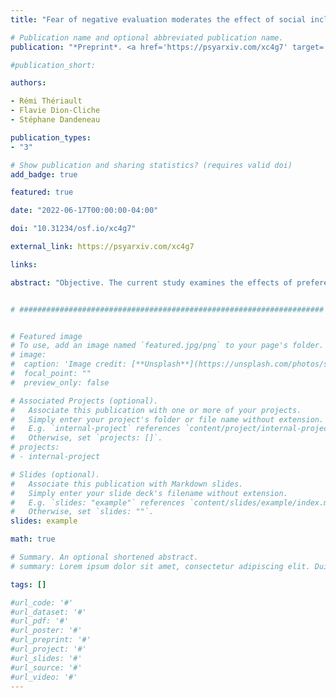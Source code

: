```yaml
---
title: "Fear of negative evaluation moderates the effect of social inclusion and social feedback on fundamental needs"

# Publication name and optional abbreviated publication name.
publication: "*Preprint*. <a href='https://psyarxiv.com/xc4g7' target='_blank' rel='noopener noreferrer'>psyarxiv.com/xc4g7</a>"

#publication_short: 

authors:

- Rémi Thériault
- Flavie Dion‑Cliche
- Stéphane Dandeneau

publication_types:
- "3"

# Show publication and sharing statistics? (requires valid doi)
add_badge: true

featured: true

date: "2022-06-17T00:00:00-04:00"

doi: "10.31234/osf.io/xc4g7"

external_link: https://psyarxiv.com/xc4g7

links: 

abstract: "Objective. The current study examines the effects of preferential inclusion on fulfilling fundamental needs after having received ambiguous or positive social feedback and investigates how social insecurity moderates this effect. Method. 438 participants (58.7% women, mean age 39) either received positive or ambiguous social feedback, then participated either in a social participation (Cyberball/control task) or a preferential social inclusion (Überball/experimental manipulation) task, then finally reported the fulfillment of their fundamental needs. Participants also completed a measure of social insecurity and other personality measures. Results. The two main results emerging from the current study are: (a) Überball—the preferential social inclusion condition—leads to higher fulfillment of fundamental needs than Cyberball; and (b) socially anxious individuals (those high in fear of negative evaluation) significantly benefit from preferential social inclusion (Überball) when receiving positive feedback but not when receiving ambiguous feedback. Conclusion. Overall, this research shows that Überball leads to higher fulfillment of fundamental needs than a social participation task like Cyberball Inclusion. This study is a valid and valuable condition to study the protective effects of social inclusion. It also suggests that socially insecure individuals benefit most from being preferentially socially included after receiving positive social feedback than simply being included."


# ####################################################################


# Featured image
# To use, add an image named `featured.jpg/png` to your page's folder. 
# image:
#  caption: 'Image credit: [**Unsplash**](https://unsplash.com/photos/s9CC2SKySJM)'
#  focal_point: ""
#  preview_only: false

# Associated Projects (optional).
#   Associate this publication with one or more of your projects.
#   Simply enter your project's folder or file name without extension.
#   E.g. `internal-project` references `content/project/internal-project/index.md`.
#   Otherwise, set `projects: []`.
# projects:
# - internal-project

# Slides (optional).
#   Associate this publication with Markdown slides.
#   Simply enter your slide deck's filename without extension.
#   E.g. `slides: "example"` references `content/slides/example/index.md`.
#   Otherwise, set `slides: ""`.
slides: example

math: true

# Summary. An optional shortened abstract.
# summary: Lorem ipsum dolor sit amet, consectetur adipiscing elit. Duis posuere tellus ac convallis placerat. Proin tincidunt magna sed ex sollicitudin condimentum.

tags: []

#url_code: '#'
#url_dataset: '#'
#url_pdf: '#'
#url_poster: '#'
#url_preprint: '#'
#url_project: '#'
#url_slides: '#'
#url_source: '#'
#url_video: '#'
---
```

